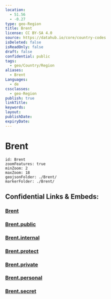 ```yaml
---
location:
  - 51.56
  - -0.27
type: geo-Region
title: Brent
license: CC BY-SA 4.0
source: https://datahub.io/core/country-codes
isDeleted: false
isReadOnly: false
draft: false
confidential: public
tags:
  - geo/Country/Region
aliases:
  - Brent
Languages:
  - de
cssclasses:
  - geo-Region
publish: true
linkTitle:
keywords:
layout:
publishDate:
expiryDate:
---
```


# Brent

```leaflet
id: Brent
zoomFeatures: true 
minZoom: 2 
maxZoom: 18
geojsonFolder: ./Brent/
markerFolder: ./Brent/
```


## Confidential Links & Embeds: 

### [Brent](/_Standards/Earth/Continent/Europe/Europe~North/UK/England/Regions~England/London,Greater/cities~GreaterLondon/Brent.md) 

### [Brent.public](/_public/Earth/Continent/Europe/Europe~North/UK/England/Regions~England/London,Greater/cities~GreaterLondon/Brent.public.md) 

### [Brent.internal](/_internal/Earth/Continent/Europe/Europe~North/UK/England/Regions~England/London,Greater/cities~GreaterLondon/Brent.internal.md) 

### [Brent.protect](/_protect/Earth/Continent/Europe/Europe~North/UK/England/Regions~England/London,Greater/cities~GreaterLondon/Brent.protect.md) 

### [Brent.private](/_private/Earth/Continent/Europe/Europe~North/UK/England/Regions~England/London,Greater/cities~GreaterLondon/Brent.private.md) 

### [Brent.personal](/_personal/Earth/Continent/Europe/Europe~North/UK/England/Regions~England/London,Greater/cities~GreaterLondon/Brent.personal.md) 

### [Brent.secret](/_secret/Earth/Continent/Europe/Europe~North/UK/England/Regions~England/London,Greater/cities~GreaterLondon/Brent.secret.md)

